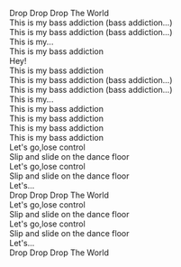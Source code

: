 Drop Drop Drop The World   
This is my bass addiction (bass addiction...)  
This is my bass addiction (bass addiction...)    
This is my...  
This is my bass addiction  
Hey!  
This is my bass addiction  
This is my bass addiction (bass addiction...)  
This is my bass addiction (bass addiction...)  
This is my...  
This is my bass addiction  
This is my bass addiction  
This is my bass addiction  
This is my bass addiction  
Let's go,lose control  
Slip and slide on the dance floor  
Let's go,lose control  
Slip and slide on the dance floor  
Let's...   
Drop Drop Drop The World  
Let's go,lose control  
Slip and slide on the dance floor  
Let's go,lose control  
Slip and slide on the dance floor  
Let's...  
Drop Drop Drop The World  